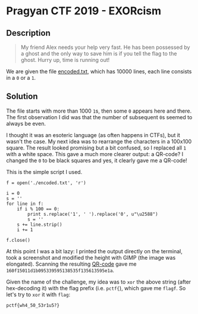 # Pragyan CTF 2019 - EXORcism

## Description
>My friend Alex needs your help very fast. He has been possessed by a ghost and the only way to save him is if you tell the flag to the ghost. Hurry up, time is running out!

We are given the file [encoded.txt](./encoded.txt), which has 10000 lines, each line consists in a `0` or a `1`.

## Solution
The file starts with more than 1000 `1`s, then some `0` appears here and there. The first observation I did was that the number of subsequent `0`s seemed to always be even.

I thought it was an esoteric language (as often happens in CTFs), but it wasn't the case. My next idea was to rearrange the characters in a 100x100 square. The result looked promising but a bit confused, so I replaced all `1` with a white space. This gave a much more clearer output: a QR-code? I changed the `0` to be black squares and yes, it clearly gave me a QR-code!

This is the simple script I used.

```
f = open('./encoded.txt', 'r')

i = 0
s = ''
for line in f:
    if i % 100 == 0:
        print s.replace('1', ' ').replace('0', u"\u2588")
        s = ''
    s += line.strip()
    i += 1

f.close()
```

At this point I was a bit lazy: I printed the output directly on the terminal, took a screenshot and modified the height with GIMP (the image was elongated). Scanning the resulting [QR-code](./exorcism.png) gave me `160f15011d1b095339595138535f135613595e1a`.

Given the name of the challenge, my idea was to `xor` the above string (after hex-decoding it) with the flag prefix (i.e. `pctf{`), which gave me `flagf`. So let's try to `xor` it with `flag`:

`pctf{wh4_50_53r1u5?}`
